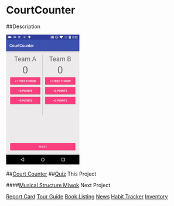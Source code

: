 # CourtCounter

##Description

<img src="https://raw.githubusercontent.com/ryanzhou7/CourtCounter/master/media/demo1.gif" width=200>

##[Court Counter](https://github.com/ryanzhou7/CourtCounter)
##[Quiz](https://github.com/ryanzhou7/QuizApp)
This Project

####[Musical Structure Miwok](https://github.com/ryanzhou7/Miwok)
Next Project

[Report Card](https://github.com/ryanzhou7/ReportCard)
[Tour Guide](https://github.com/ryanzhou7/TourGuide)
[Book Listing](https://github.com/ryanzhou7/BookListing)
[News](https://github.com/ryanzhou7/NewsApp)
[Habit Tracker](https://github.com/ryanzhou7/HabitTrackerDB)
[Inventory](https://github.com/ryanzhou7/InventoryApp)


